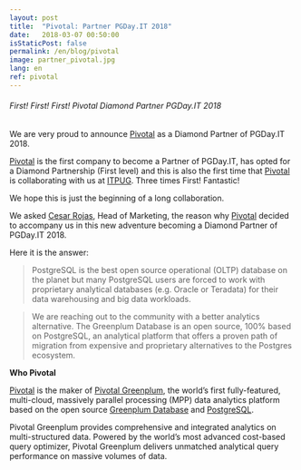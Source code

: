 ```yaml
---
layout: post
title:  "Pivotal: Partner PGDay.IT 2018"
date:   2018-03-07 00:50:00
isStaticPost: false
permalink: /en/blog/pivotal
image: partner_pivotal.jpg
lang: en
ref: pivotal
---
```


<h6>First! First! First! Pivotal Diamond Partner PGDay.IT 2018</h6>

We are very proud to announce [Pivotal](https://pivotal.io/) as a Diamond Partner of PGDay.IT 2018.

[Pivotal](https://pivotal.io/) is the first company to become a Partner of PGDay.IT, has opted for a Diamond Partnership (First level) and this is also the first time that [Pivotal](https://pivotal.io/) is collaborating with us at [ITPUG](http://www.itpug.org/index.it.html). Three times First! Fantastic!

We hope this is just the beginning of a long collaboration.

We asked [Cesar Rojas](https://www.linkedin.com/in/cesarr77/), Head of Marketing, the reason why [Pivotal](https://pivotal.io/) decided to accompany us in this new adventure becoming a Diamond Partner of PGDay.IT 2018.

Here it is the answer:

>PostgreSQL is the best open source operational (OLTP) database on the planet but many PostgreSQL users are forced to work with proprietary analytical databases (e.g. Oracle or Teradata) for their data warehousing and big data workloads.

>We are reaching out to the community with a better analytics alternative. The Greenplum Database is an open source, 100% based on PostgreSQL, an analytical platform that offers a proven path of migration from expensive and proprietary alternatives to the Postgres ecosystem.

**Who Pivotal**

[Pivotal](https://pivotal.io/) is the maker of [Pivotal Greenplum](https://pivotal.io/pivotal-greenplum), the world’s first fully-featured, multi-cloud, massively parallel processing (MPP) data analytics platform based on the open source [Greenplum Database](https://greenplum.org/) and [PostgreSQL](https://www.postgresql.org/).

Pivotal Greenplum provides comprehensive and integrated analytics on multi-structured data. Powered by the world’s most advanced cost-based query optimizer, Pivotal Greenplum delivers unmatched analytical query performance on massive volumes of data.
